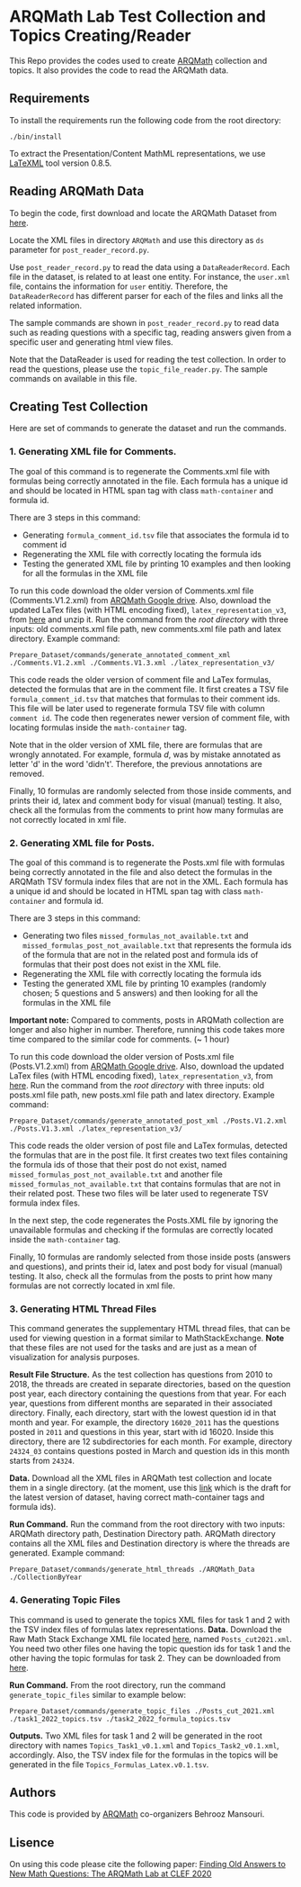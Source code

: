# ARQMath Lab Test Collection and Topics Creating/Reader 
This Repo provides the codes used to create [ARQMath](https://www.cs.rit.edu/~dprl/ARQMath/) collection and topics. It also provides
the code to read the ARQMath data. 

## Requirements
To install the requirements run the following code from the root directory:
```
./bin/install
```

To extract the Presentation/Content MathML representations, we use [LaTeXML](https://math.nist.gov/~BMiller/LaTeXML/) tool
version 0.8.5.

## Reading ARQMath Data

To begin the code, first download and locate the ARQMath Dataset from [here](https://drive.google.com/drive/folders/1YekTVvfmYKZ8I5uiUMbs21G2mKwF9IAm?usp=sharing).

Locate the XML files in directory `ARQMath` and use this directory as `ds` parameter for ```post_reader_record.py```.

Use ```post_reader_record.py``` to read the data using a ```DataReaderRecord```. Each file in the dataset, is related to at least one entity. For instance, the `user.xml` file, contains the information for `user` entitiy. Therefore, the ```DataReaderRecord``` has different parser for each of the files and links all the related information.

The sample commands are shown in ```post_reader_record.py``` to read data such as reading questions with a specific tag, reading answers given from a specific user and generating html view files.


Note that the DataReader is used for reading the test collection. In order to read the questions, please use the ```topic_file_reader.py```. The sample commands on available in this file.

## Creating Test Collection
Here are set of commands to generate the dataset and run the commands.

### 1. Generating XML file for Comments. 

The goal of this command is to regenerate the Comments.xml file with formulas being correctly annotated in the file.
Each formula has a unique id and should be located in HTML span tag with class `math-container` and formula id.

There are 3 steps in this command:
- Generating `formula_comment_id.tsv` file that associates the formula id to comment id
- Regenerating the XML file with correctly locating the formula ids
- Testing the generated XML file by printing 10 examples and then looking for all the formulas in the XML file

To run this code download the older version of Comments.xml file (Comments.V1.2.xml) from [ARQMath Google drive](https://drive.google.com/drive/folders/1YekTVvfmYKZ8I5uiUMbs21G2mKwF9IAm?usp=sharing).
Also, download the updated LaTex files (with HTML encoding fixed), `latex_representation_v3`, from [here](https://drive.google.com/drive/folders/1o0JnMlyCtNCnW4cq7xwh_btr7qM36mZz?usp=sharing) and unzip it.
Run the command from the *root directory* with three inputs: old comments.xml file path, new comments.xml file path and latex directory. 
Example command:
```
Prepare_Dataset/commands/generate_annotated_comment_xml ./Comments.V1.2.xml ./Comments.V1.3.xml ./latex_representation_v3/ 
```

This code reads the older version of comment file and LaTex formulas, detected the formulas that are in the comment file. It first creates a TSV file `formula_comment_id.tsv` that
matches that formulas to their comment ids. This file will be later used to regenerate formula TSV file with column `comment id`. The code
then regenerates newer version of comment file, with locating formulas inside the `math-container` tag.

Note that in the older version of XML file, there are formulas that are wrongly annotated. For example, formula $d$, was by mistake
annotated as letter 'd' in the word 'didn't'. Therefore, the previous annotations are removed.

Finally, 10 formulas are randomly selected from those inside comments, and prints their id, latex and comment body for visual (manual) testing.
It also, check all the formulas from the comments to print how many formulas are not correctly located in xml file.

### 2. Generating XML file for Posts. 

The goal of this command is to regenerate the Posts.xml file with formulas being correctly annotated in the file and also 
detect the formulas in the ARQMath TSV formula index files that are not in the XML.
Each formula has a unique id and should be located in HTML span tag with class `math-container` and formula id.

There are 3 steps in this command:
- Generating two files `missed_formulas_not_available.txt` and `missed_formulas_post_not_available.txt`
that represents the formula ids of the formula that are not in the related post and formula ids of formulas that their post
does not exist in the XML file.
- Regenerating the XML file with correctly locating the formula ids
- Testing the generated XML file by printing 10 examples (randomly chosen; 5 questions and 5 answers) and then looking for all the formulas in the XML file

**Important note:** Compared to comments, posts in ARQMath collection are longer and also higher in number. Therefore, running this
code takes more time compared to the similar code for comments. (~ 1 hour)

To run this code download the older version of Posts.xml file (Posts.V1.2.xml) from [ARQMath Google drive](https://drive.google.com/drive/folders/1YekTVvfmYKZ8I5uiUMbs21G2mKwF9IAm?usp=sharing).
Also, download the updated LaTex files (with HTML encoding fixed), `latex_representation_v3`, from [here](https://drive.google.com/drive/folders/1o0JnMlyCtNCnW4cq7xwh_btr7qM36mZz?usp=sharing).
Run the command from the *root directory* with three inputs: old posts.xml file path, new posts.xml file path and latex directory. 
Example command:
```
Prepare_Dataset/commands/generate_annotated_post_xml ./Posts.V1.2.xml ./Posts.V1.3.xml ./latex_representation_v3/ 
```

This code reads the older version of post file and LaTex formulas, detected the formulas that are in the post file. 
It first creates two text files containing the formula ids of those that their post do not exist, named `missed_formulas_post_not_available.txt`
and another file `missed_formulas_not_available.txt` that contains formulas that are not in their related post. These two 
files will be later used to regenerate TSV formula index files.

In the next step, the code regenerates the Posts.XML file by ignoring the unavailable formulas and checking if the formulas are correctly
located inside the `math-container` tag.

Finally, 10 formulas are randomly selected from those inside posts (answers and questions), and prints their id, latex and post body for visual (manual) testing.
It also, check all the formulas from the posts to print how many formulas are not correctly located in xml file.

### 3. Generating HTML Thread Files
This command generates the supplementary HTML thread files, that can be used for viewing question in a format similar to MathStackExchange.
**Note** that these files are not used for the tasks and are just as a mean of visualization for analysis purposes.

**Result File Structure.** As the test collection has questions from 2010 to 2018, the threads are created in separate directories, based on 
the question post year, each directory containing the questions from that year. For each year, questions from different 
months are separated in their associated directory. Finally, each directory, start with the lowest question id in that month
and year. For example, the directory `16020_2011` has the questions posted in `2011` and questions in this year, start with 
id 16020. Inside this directory, there are 12 subdirectories for each month. For example, directory `24324_03` contains
questions posted in March and question ids in this month starts from `24324`.

**Data.** Download all the XML files in ARQMath test collection and locate them in a single directory.
(at the moment, use this [link](https://drive.google.com/drive/folders/1Ge8P7iAkEZQWseHuRR1Yhzn_aS7H9U4s?usp=sharing) which
is the draft for the latest version of dataset, having correct math-container tags and formula ids).

**Run Command.** Run the command from the root directory with two inputs: ARQMath directory path, Destination Directory path.
ARQMath directory contains all the XML files and Destination directory is where the threads are generated.
Example command:
```
Prepare_Dataset/commands/generate_html_threads ./ARQMath_Data ./CollectionByYear
```

### 4. Generating Topic Files
This command is used to generate the topics XML files for task 1 and 2 with the TSV index files of formulas latex representations.
**Data.** Download the Raw Math Stack Exchange XML file located [here](https://drive.google.com/drive/folders/1AJ41HKqGthixfmBMKphxXXU31goNLLGk?usp=sharing), named `Posts_cut2021.xml`.
You need two other files one having the topic question ids for task 1 and the other having the topic formulas for task 2.
They can be downloaded from [here](https://drive.google.com/drive/folders/1AJ41HKqGthixfmBMKphxXXU31goNLLGk?usp=sharing).

**Run Command.** From the root directory, run the command `generate_topic_files` similar to example below:
```
Prepare_Dataset/commands/generate_topic_files ./Posts_cut_2021.xml ./task1_2022_topics.tsv ./task2_2022_formula_topics.tsv
```

**Outputs.** Two XML files for task 1 and 2 will be generated in the root directory with names `Topics_Task1_v0.1.xml` and `Topics_Task2_v0.1.xml`, accordingly.
Also, the TSV index file for the formulas in the topics will be generated in the file `Topics_Formulas_Latex.v0.1.tsv`.
## Authors

This code is provided by [ARQMath](https://www.cs.rit.edu/~dprl/ARQMath/) co-organizers Behrooz Mansouri.

## Lisence 
On using this code please cite the following paper:
[Finding Old Answers to New Math Questions: The ARQMath Lab at CLEF 2020](https://link.springer.com/content/pdf/10.1007/978-3-030-45442-5_73.pdf)
